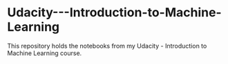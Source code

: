 # Udacity---Introduction-to-Machine-Learning
This repository holds the notebooks from my Udacity - Introduction to Machine Learning course.
